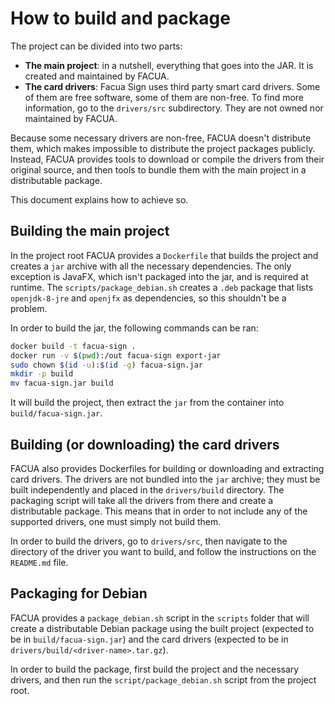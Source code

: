 # How to build and package

The project can be divided into two parts:

* **The main project**: in a nutshell, everything that goes into the JAR. It is
created and maintained by FACUA.
* **The card drivers**: Facua Sign uses third party smart card drivers. Some of
them are free software, some of them are non-free. To find more information, go
to the `drivers/src` subdirectory. They are not owned nor maintained by FACUA.

Because some necessary drivers are non-free, FACUA doesn't distribute them,
which makes impossible to distribute the project packages publicly. Instead,
FACUA provides tools to download or compile the drivers from their original
source, and then tools to bundle them with the main project in a distributable
package.

This document explains how to achieve so.

## Building the main project

In the project root FACUA provides a `Dockerfile` that builds the project and
creates a `jar` archive with all the necessary dependencies. The only exception
is JavaFX, which isn't packaged into the jar, and is required at runtime. The
`scripts/package_debian.sh` creates a `.deb` package that lists `openjdk-8-jre`
and `openjfx` as dependencies, so this shouldn't be a problem.

In order to build the jar, the following commands can be ran:

```bash
docker build -t facua-sign .
docker run -v $(pwd):/out facua-sign export-jar
sudo chown $(id -u):$(id -g) facua-sign.jar
mkdir -p build
mv facua-sign.jar build
```

It will build the project, then extract the `jar` from the container into
`build/facua-sign.jar`.

## Building (or downloading) the card drivers

FACUA also provides Dockerfiles for building or downloading and extracting
card drivers. The drivers are not bundled into the `jar` archive; they must be
built independently and placed in the `drivers/build` directory. The packaging
script will take all the drivers from there and create a distributable package.
This means that in order to not include any of the supported drivers, one must
simply not build them.

In order to build the drivers, go to `drivers/src`, then navigate to the
directory of the driver you want to build, and follow the instructions on the
`README.md` file.

## Packaging for Debian

FACUA provides a `package_debian.sh` script in the `scripts` folder that will
create a distributable Debian package using the built project (expected to be
in `build/facua-sign.jar`) and the card drivers (expected to be in
`drivers/build/<driver-name>.tar.gz`).

In order to build the package, first build the project and the necessary
drivers, and then run the `script/package_debian.sh` script from the project
root.